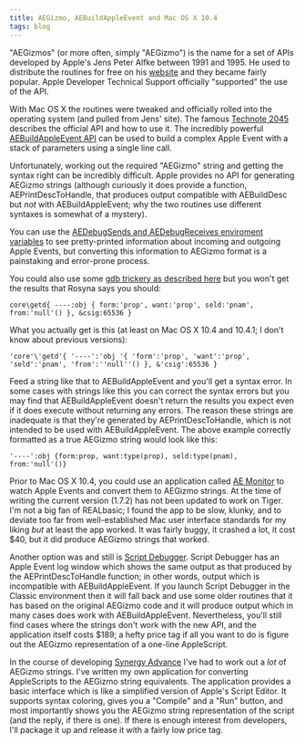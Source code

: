 ```yaml
---
title: AEGizmo, AEBuildAppleEvent and Mac OS X 10.4
tags: blog
---
```


"AEGizmos" (or more often, simply "AEGizmo") is the name for a set of APIs developed by Apple's Jens Peter Alfke between 1991 and 1995. He used to distribute the routines for free on his [website](http://www.mooseyard.com/Jens/) and they became fairly popular. Apple Developer Technical Support officially "supported" the use of the API.





With Mac OS X the routines were tweaked and officially rolled into the operating system (and pulled from Jens' site). The famous [Technote 2045](http://developer.apple.com/technotes/tn/tn2045.html) describes the official API and how to use it. The incredibly powerful [AEBuildAppleEvent API](http://developer.apple.com/documentation/Carbon/Reference/Apple_Event_Manager/apple_event_manager_ref/chapter_1.2_section_30.html) can be used to build a complex Apple Event with a stack of parameters using a single line call.

Unfortunately, working out the required "AEGizmo" string and getting the syntax right can be incredibly difficult. Apple provides no API for generating AEGizmo strings (although curiously it does provide a function, AEPrintDescToHandle, that produces output compatible with AEBuildDesc but *not* with AEBuildAppleEvent; why the two routines use different syntaxes is somewhat of a mystery).

You can use the [AEDebugSends and AEDebugReceives enviroment variables](http://developer.apple.com/releasenotes/Carbon/AppleEvents.html) to see pretty-printed information about incoming and outgoing Apple Events, but converting this information to AEGizmo format is a painstaking and error-prone process.

You could also use some [gdb trickery as described here](http://www.unsanity.org/archives/000107.php) but you won't get the results that Rosyna says you should:

    core\getd{ ----:obj { form:'prop', want:'prop', seld:'pnam', from:'null'() }, &csig:65536 }

What you actually get is this (at least on Mac OS X 10.4 and 10.4.1; I don't know about previous versions):

    'core'\'getd'{ '----':'obj '{ 'form':'prop', 'want':'prop', 'seld':'pnam', 'from':''null''() }, &'csig':65536 }

Feed a string like that to AEBuildAppleEvent and you'll get a syntax error. In some cases with strings like this you can correct the syntax errors but you may find that AEBuildAppleEvent doesn't return the results you expect even if it does execute without returning any errors. The reason these strings are inadequate is that they're generated by AEPrintDescToHandle, which is not intended to be used with AEBuildAppleEvent. The above example correctly formatted as a true AEGizmo string would look like this:

    '----':obj {form:prop, want:type(prop), seld:type(pnam), from:'null'()}

Prior to Mac OS X 10.4, you could use an application called [AE Monitor](http://software.oxalyn.com/aemonitor/) to watch Apple Events and convert them to AEGizmo strings. At the time of writing the current version (1.7.2) has not been updated to work on Tiger. I'm not a big fan of REALbasic; I found the app to be slow, klunky, and to deviate too far from well-established Mac user interface standards for my liking *but* at least the app worked. It was fairly buggy, it crashed a lot, it cost $40, but it did produce AEGizmo strings that worked.

Another option was and still is [Script Debugger](http://www.latenightsw.com/sd3.0/). Script Debugger has an Apple Event log window which shows the same output as that produced by the AEPrintDescToHandle function; in other words, output which is incompatible with AEBuildAppleEvent. If you launch Script Debugger in the Classic environment then it will fall back and use some older routines that it has based on the original AEGizmo code and it will produce output which in many cases does work with AEBuildAppleEvent. Nevertheless, you'll still find cases where the strings don't work with the new API, and the application itself costs $189; a hefty price tag if all you want to do is figure out the AEGizmo representation of a one-line AppleScript.

In the course of developing [Synergy Advance](http://synergyadvance.com/) I've had to work out a *lot* of AEGizmo strings. I've written my own application for converting AppleScripts to the AEGizmo string equivalents. The application provides a basic interface which is like a simplified version of Apple's Script Editor. It supports syntax coloring, gives you a "Compile" and a "Run" button, and most importantly shows you the AEGizmo string representation of the script (and the reply, if there is one). If there is enough interest from developers, I'll package it up and release it with a fairly low price tag.
